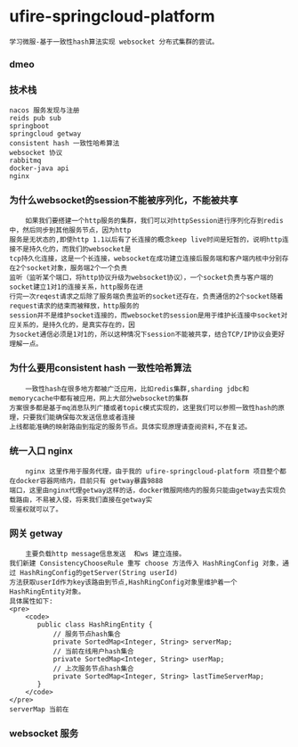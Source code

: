 # ufire-springcloud-platform
    学习微服-基于一致性hash算法实现 websocket 分布式集群的尝试。
### dmeo
### 技术栈
    nacos 服务发现与注册
    reids pub sub 
    springboot
    springcloud getway
    consistent hash 一致性哈希算法
    websocket 协议
    rabbitmq
    docker-java api
    nginx
### 为什么websocket的session不能被序列化，不能被共享
        如果我们要搭建一个http服务的集群，我们可以对httpSession进行序列化存到redis中，然后同步到其他服务节点，因为http
    服务是无状态的,即使http 1.1以后有了长连接的概念keep live时间是短暂的，说明http连接不是持久化的，而我们的websocket是
    tcp持久化连接，这是一个长连接，websocket在成功建立连接后服务端和客户端内核中分别存在2个socket对象，服务端2个一个负责
    监听（监听某个端口，将http协议升级为websocket协议），一个socket负责与客户端的socket建立1对1的连接关系，http服务在进
    行完一次reqest请求之后除了服务端负责监听的socket还存在，负责通信的2个socket随着request请求的结束而被释放，http服务的
    session并不是维护socket连接的，而websocket的session是用于维护长连接中socket对应关系的，是持久化的，是真实存在的，因
    为socket通信必须是1对1的，所以这种情况下session不能被共享，结合TCP/IP协议会更好理解一点。
### 为什么要用consistent hash 一致性哈希算法
        一致性hash在很多地方都被广泛应用，比如redis集群,sharding jdbc和memorycache中都有被应用，网上大部分websocket的集群
    方案很多都是基于mq消息队列广播或者topic模式实现的，这里我们可以参照一致性hash的原理，只要我们能确保每次发送信息或者连接
    上线都能准确的映射路由到指定的服务节点。具体实现原理请查阅资料,不在复述。
### 统一入口 nginx
        nginx 这里作用于服务代理，由于我的 ufire-springcloud-platform 项目整个都在docker容器网络内，目前只有 getway暴露9888
    端口，这里由nginx代理getway这样的话，docker微服网络内的服务只能由getway去实现负载路由，不易被入侵，将来我们直接在getway实
    现鉴权就可以了。
### 网关 getway
        主要负载http message信息发送  和ws 建立连接。
    我们新建 ConsistencyChooseRule 重写 choose 方法传入 HashRingConfig 对象，通过 HashRingConfig的getServer(String userId)
    方法获取userId作为key该路由到节点,HashRingConfig对象里维护着一个HashRingEntity对象。
    具体属性如下:
    <pre>
        <code>
           public class HashRingEntity {
               // 服务节点hash集合
               private SortedMap<Integer, String> serverMap;
               // 当前在线用户hash集合
               private SortedMap<Integer, String> userMap;
               // 上次服务节点hash集合
               private SortedMap<Integer, String> lastTimeServerMap;
           }
        </code>
    </pre>
    serverMap 当前在
### websocket 服务
